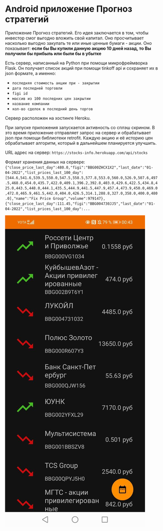 # Android приложение Прогноз стратегий
Приложение Прогноз стратегий.
Его идея заключается в том, чтобы инвестор смог выгодно вложить свой капитал.
Оно просчитывает насколько выгодно закупать те или иные ценные бумаги - акции.
Оно показывает:
 **если бы Вы купили данную акцию 10 дней назад, то Вы получили бы прибыль или были бы в убытке**

Есть сервер, написанный на Python при помощи микрофреймворка Flask.
Он получает список акций при помощи tinkoff api и сохраняет их в json формате, а именно:
 - `последняя стоимость акции при - закрытии`
 - `дата последней торговли`
 - `figi id`
 - `массив из 100 последних цен закрытии`
 - `название компании`
 - `кол-во сделок в последний день торгов`

Сервер расположен на хостинге Heroku.

При запуске приложения запускается активность со сплэш скрином.
В это время приложение отправляет запрос на сервер и обрабатывает json при помощи библиотеки retrofit.
Каждую акцию и её историю цен обрабатывает алгоритм, который в дальнейшем планируется улучшить.

URL адрес на сервер:
`https://stocks-info.herokuapp.com/api/stocks`

Формат хранения данных на сервере:
`{"close_price_last_day":480.0,"figi":"BBG00ZHCX1X2","last_date":"01-04-2022","list_prices_last_100_day":[544.6,541.6,539.5,550.0,547.5,558.5,577.8,553.0,560.0,526.9,507.6,497.5,468.0,454.0,435.7,422.0,409.1,396.2,392.8,403.0,429.6,422.5,434.8,425.0,443.5,448.0,444.1,435.5,444.9,441.5,447.9,457.4,473.9,450.0,469.0,472.0,465.9,461.5,442.0,404.0,426.5,314.1,288.8,327.0,358.0,400.0,480.0],"name":"Fix Price Group","volume":979147},{"close_price_last_day":111.45,"figi":"BBG004730JJ5","last_date":"01-04-2022","list_prices_last_100_day":...`

![](images/demo3.jpg)
<br />
